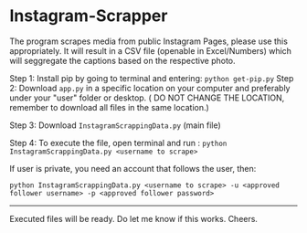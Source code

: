# Instagram-Scrapper
The program scrapes media from public Instagram Pages, please use this appropriately. 
It will result in a CSV file (openable in Excel/Numbers) which will seggregate the captions based on the respective photo.

Step 1: Install pip by going to terminal and entering:
        `python get-pip.py`
Step 2: Download `app.py` in a specific location on your computer and preferably under your "user" folder or desktop. 
( DO NOT CHANGE THE LOCATION, remember to download all files in the same location.)

Step 3: Download `InstagramScrappingData.py` (main file)

Step 4: To execute the file, open terminal and run : `python InstagramScrappingData.py <username to scrape>`

If user is private, you need an account that follows the user, then:

`python InstagramScrappingData.py <username to scrape> -u <approved follower username> -p <approved follower password>`

----------------
Executed files will be ready.
Do let me know if this works.
Cheers.
